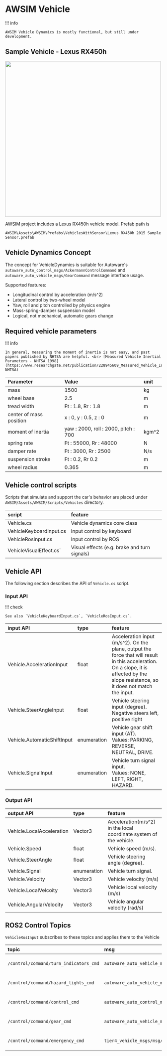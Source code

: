 # AWSIM Vehicle

!!! info

    AWSIM Vehicle Dynamics is mostly functional, but still under development.

## Sample Vehicle - Lexus RX450h

<img src=image_0.png width=500px>

AWSIM project includes a Lexus RX450h vehicle model. Prefab path is
```
AWSIM\Assets\AWSIM\Prefabs\VehiclesWithSensor\Lexus RX450h 2015 Sample Sensor.prefab
```

## Vehicle Dynamics Concept

The concept for VehicleDynamics is suitable for Autoware's `autoware_auto_control_msgs/AckermannControlCommand` and `autoware_auto_vehicle_msgs/GearCommand` message interface usage.

Supported features:

- Longitudinal control by acceleration (m/s^2)
- Lateral control by two-wheel model
- Yaw, roll and pitch controlled by physics engine
- Mass-spring-damper suspension model
- Logical, not mechanical, automatic gears change

## Required vehicle parameters

!!! info

    In general, measuring the moment of inertia is not easy, and past papers published by NHTSA are helpful. <br> [Measured Vehicle Inertial Parameters - NHTSA 1998](https://www.researchgate.net/publication/228945609_Measured_Vehicle_Inertial_Parameters-NHTSA)

|Parameter|Value|unit|
|:--|:--|:--|
|mass|1500|kg|
|wheel base|2.5|m|
|tread width|Ft : 1.8, Rr : 1.8|m|
|center of mass position|x : 0, y : 0.5, z : 0|m|
|moment of inertia|yaw : 2000, roll : 2000, pitch : 700|kgm^2|
|spring rate|Ft : 55000, Rr : 48000|N|
|damper rate|Ft : 3000, Rr : 2500|N/s|
|suspension stroke|Ft : 0.2, Rr 0.2|m|
|wheel radius|0.365|m|

## Vehicle control scripts

Scripts that simulate and support the car's behavior are placed under `AWSIM/Assets/AWSIM/Scripts/Vehicles` directory.


|script|feature|
|:--|:--|
|Vehicle.cs|Vehicle dynamics core class|
|VehicleKeyboardInput.cs|Input control by keyboard|
|VehicleRosInput.cs|Input control by ROS|
|VehicleVisualEffect.cs`|Visual effects (e.g. brake and turn signals)|

## Vehicle API

The following section describes the API of `Vehicle.cs` script.

### Input API

!!! check

    See also `VehicleKeyboardInput.cs`, `VehicleRosInput.cs`.

|input API|type|feature|
|:--|:--|:--|
|Vehicle.AccelerationInput|float|Acceleration input (m/s^2). On the plane, output the force that will result in this acceleration.<br> On a slope, it is affected by the slope resistance, so it does not match the input.|
|Vehicle.SteerAngleInput|float|Vehicle steering input (degree). Negative steers left, positive right|
|Vehicle.AutomaticShiftInput|enumeration|Vehicle gear shift input (AT).<br>Values: PARKING, REVERSE, NEUTRAL, DRIVE.|
|Vehicle.SignalInput|enumeration|Vehicle turn signal input. <br>Values: NONE, LEFT, RIGHT, HAZARD.|

### Output API

|output API|type|feature|
|:--|:--|:--|
|Vehicle.LocalAcceleration|Vector3|Acceleration(m/s^2) in the local coordinate system of the vehicle.|
|Vehicle.Speed|float|Vehicle speed (m/s).|
|Vehicle.SteerAngle|float|Vehicle steering angle (degree).|
|Vehicle.Signal|enumeration|Vehicle turn signal.|
|Vehicle.Velocity|Vector3|Vehicle velocity (m/s)|
|Vehicle.LocalVelcoity|Vector3|Vehicle local velocity (m/s)|
|Vehicle.AngularVelocity|Vector3|Vehicle angular velocity (rad/s)|

## ROS2 Control Topics

`VehicleRosInput` subscribes to these topics and applies them to the Vehicle

|topic|msg|frame_id|hz|QoS|
|:--|:--|:--|:--|:--|
|`/control/command/turn_indicators_cmd`|`autoware_auto_vehicle_msgs/TurnIndicatorsCommand`|none|`10`|`Reliable`,<br> `TransientLocal`,<br> `KeepLast/1`|
|`/control/command/hazard_lights_cmd`|`autoware_auto_vehicle_msgs/HazardLightsCommand`|none|`10`|`Reliable`,<br> `TransientLocal`,<br> `KeepLast/1`|
|`/control/command/control_cmd`|`autoware_auto_control_msgs/AckermannControlCommand`|none|`60`|`Reliable`,<br> `TransientLocal`,<br> `KeepLast/1`|
|`/control/command/gear_cmd`|`autoware_auto_vehicle_msgs/GearCommand`|none|`10`|`Reliable`,<br> `TransientLocal`,<br> `KeepLast/1`|
|`/control/command/emergency_cmd`|`tier4_vehicle_msgs/msg/VehicleEmergencyStamped`|none|`60`|`Reliable`,<br> `TransientLocal`,<br> `KeepLast/1`|
